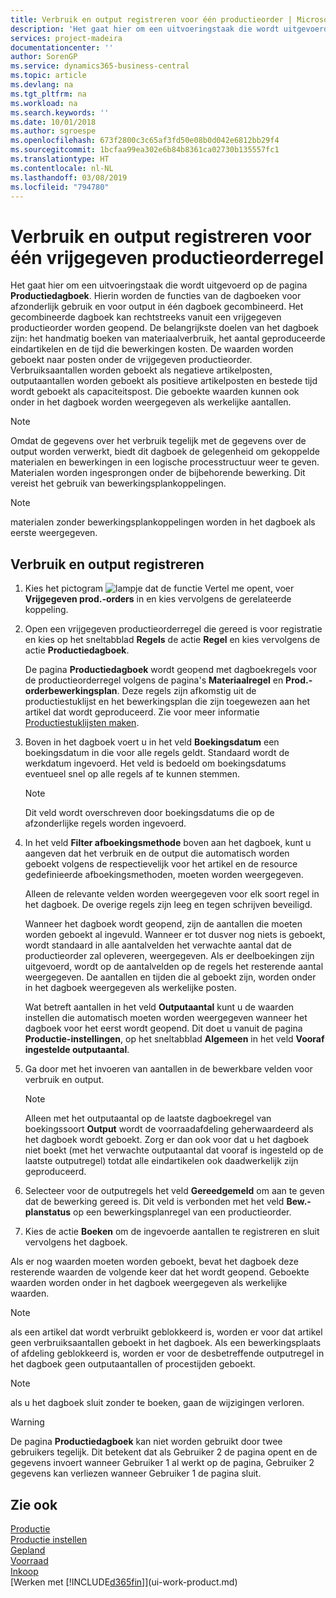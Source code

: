 ```yaml
---
title: Verbruik en output registreren voor één productieorder | Microsoft Docs
description: 'Het gaat hier om een uitvoeringstaak die wordt uitgevoerd op de pagina **Productiedagboek**. Hierin worden de functies van de dagboeken voor afzonderlijk gebruik en voor output in één dagboek gecombineerd. Het gecombineerde dagboek kan rechtstreeks vanuit een vrijgegeven productieorder worden geopend. De belangrijkste doelen van het dagboek zijn: het handmatig boeken van materiaalverbruik, het aantal geproduceerde eindartikelen en de tijd die bewerkingen kosten.'
services: project-madeira
documentationcenter: ''
author: SorenGP
ms.service: dynamics365-business-central
ms.topic: article
ms.devlang: na
ms.tgt_pltfrm: na
ms.workload: na
ms.search.keywords: ''
ms.date: 10/01/2018
ms.author: sgroespe
ms.openlocfilehash: 673f2800c3c65af3fd50e08b0d042e6812bb29f4
ms.sourcegitcommit: 1bcfaa99ea302e6b84b8361ca02730b135557fc1
ms.translationtype: HT
ms.contentlocale: nl-NL
ms.lasthandoff: 03/08/2019
ms.locfileid: "794780"
---
```

# <a name="register-consumption-and-output-for-one-released-production-order-line"></a>Verbruik en output registreren voor één vrijgegeven productieorderregel
Het gaat hier om een uitvoeringstaak die wordt uitgevoerd op de pagina **Productiedagboek**. Hierin worden de functies van de dagboeken voor afzonderlijk gebruik en voor output in één dagboek gecombineerd. Het gecombineerde dagboek kan rechtstreeks vanuit een vrijgegeven productieorder worden geopend. De belangrijkste doelen van het dagboek zijn: het handmatig boeken van materiaalverbruik, het aantal geproduceerde eindartikelen en de tijd die bewerkingen kosten. De waarden worden geboekt naar posten onder de vrijgegeven productieorder. Verbruiksaantallen worden geboekt als negatieve artikelposten, outputaantallen worden geboekt als positieve artikelposten en bestede tijd wordt geboekt als capaciteitspost. Die geboekte waarden kunnen ook onder in het dagboek worden weergegeven als werkelijke aantallen.  

> [!NOTE]  
>  Omdat de gegevens over het verbruik tegelijk met de gegevens over de output worden verwerkt, biedt dit dagboek de gelegenheid om gekoppelde materialen en bewerkingen in een logische processtructuur weer te geven. Materialen worden ingesprongen onder de bijbehorende bewerking. Dit vereist het gebruik van bewerkingsplankoppelingen.  

> [!NOTE]  
>  materialen zonder bewerkingsplankoppelingen worden in het dagboek als eerste weergegeven.  

## <a name="to-register-consumption-and-output"></a>Verbruik en output registreren  
1.  Kies het pictogram ![lampje dat de functie Vertel me opent](media/ui-search/search_small.png "Vertel me wat u wilt doen"), voer **Vrijgegeven prod.-orders** in en kies vervolgens de gerelateerde koppeling.  
2.  Open een vrijgegeven productieorderregel die gereed is voor registratie en kies op het sneltabblad **Regels** de actie **Regel** en kies vervolgens de actie **Productiedagboek**.  

    De pagina **Productiedagboek** wordt geopend met dagboekregels voor de productieorderregel volgens de pagina's **Materiaalregel** en **Prod.-orderbewerkingsplan**. Deze regels zijn afkomstig uit de productiestuklijst en het bewerkingsplan die zijn toegewezen aan het artikel dat wordt geproduceerd. Zie voor meer informatie [Productiestuklijsten maken](production-how-to-create-routings.md).  

3.  Boven in het dagboek voert u in het veld **Boekingsdatum** een boekingsdatum in die voor alle regels geldt. Standaard wordt de werkdatum ingevoerd. Het veld is bedoeld om boekingsdatums eventueel snel op alle regels af te kunnen stemmen.  

    > [!NOTE]  
    >  Dit veld wordt overschreven door boekingsdatums die op de afzonderlijke regels worden ingevoerd.  

4.  In het veld **Filter afboekingsmethode** boven aan het dagboek, kunt u aangeven dat het verbruik en de output die automatisch worden geboekt volgens de respectievelijk voor het artikel en de resource gedefinieerde afboekingsmethoden, moeten worden weergegeven.  

    Alleen de relevante velden worden weergegeven voor elk soort regel in het dagboek. De overige regels zijn leeg en tegen schrijven beveiligd.  

    Wanneer het dagboek wordt geopend, zijn de aantallen die moeten worden geboekt al ingevuld. Wanneer er tot dusver nog niets is geboekt, wordt standaard in alle aantalvelden het verwachte aantal dat de productieorder zal opleveren, weergegeven. Als er deelboekingen zijn uitgevoerd, wordt op de aantalvelden op de regels het resterende aantal weergegeven. De aantallen en tijden die al geboekt zijn, worden onder in het dagboek weergegeven als werkelijke posten.  

    Wat betreft aantallen in het veld **Outputaantal** kunt u de waarden instellen die automatisch moeten worden weergegeven wanneer het dagboek voor het eerst wordt geopend. Dit doet u vanuit de pagina **Productie-instellingen**, op het sneltabblad **Algemeen** in het veld **Vooraf ingestelde outputaantal**.

5.  Ga door met het invoeren van aantallen in de bewerkbare velden voor verbruik en output.  

    > [!NOTE]  
    >  Alleen met het outputaantal op de laatste dagboekregel van boekingssoort **Output** wordt de voorraadafdeling geherwaardeerd als het dagboek wordt geboekt. Zorg er dan ook voor dat u het dagboek niet boekt (met het verwachte outputaantal dat vooraf is ingesteld op de laatste outputregel) totdat alle eindartikelen ook daadwerkelijk zijn geproduceerd.  

6.  Selecteer voor de outputregels het veld **Gereedgemeld** om aan te geven dat de bewerking gereed is. Dit veld is verbonden met het veld **Bew.-planstatus** op een bewerkingsplanregel van een productieorder.  
7.  Kies de actie **Boeken** om de ingevoerde aantallen te registreren en sluit vervolgens het dagboek.  

Als er nog waarden moeten worden geboekt, bevat het dagboek deze resterende waarden de volgende keer dat het wordt geopend. Geboekte waarden worden onder in het dagboek weergegeven als werkelijke waarden.  

> [!NOTE]  
>   als een artikel dat wordt verbruikt geblokkeerd is, worden er voor dat artikel geen verbruiksaantallen geboekt in het dagboek. Als een bewerkingsplaats of afdeling geblokkeerd is, worden er voor de desbetreffende outputregel in het dagboek geen outputaantallen of procestijden geboekt.  

> [!NOTE]  
>  als u het dagboek sluit zonder te boeken, gaan de wijzigingen verloren.  

> [!WARNING]  
>  De pagina **Productiedagboek** kan niet worden gebruikt door twee gebruikers tegelijk. Dit betekent dat als Gebruiker 2 de pagina opent en de gegevens invoert wanneer Gebruiker 1 al werkt op de pagina, Gebruiker 2 gegevens kan verliezen wanneer Gebruiker 1 de pagina sluit.  

## <a name="see-also"></a>Zie ook  
[Productie](production-manage-manufacturing.md)    
[Productie instellen](production-configure-production-processes.md)  
[Gepland](production-planning.md)      
[Voorraad](inventory-manage-inventory.md)  
[Inkoop](purchasing-manage-purchasing.md)  
[Werken met [!INCLUDE[d365fin](includes/d365fin_md.md)]](ui-work-product.md)
